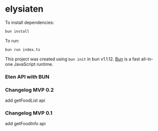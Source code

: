 # elysiaten

To install dependencies:

```bash
bun install
```

To run:

```bash
bun run index.ts
```

This project was created using `bun init` in bun v1.1.12. [Bun](https://bun.sh) is a fast all-in-one JavaScript runtime.


### Eten API with BUN

### Changelog MVP 0.2
add getFoodList api

### Changelog MVP 0.1
add getFoodInfo api